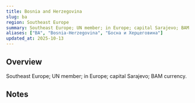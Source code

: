 ```yaml
---
title: Bosnia and Herzegovina
slug: ba
region: Southeast Europe
summary: Southeast Europe; UN member; in Europe; capital Sarajevo; BAM currency.
aliases: ["BA", "Bosnia-Herzegovina", "Босна и Херцеговина"]
updated_at: 2025-10-13
---
```


## Overview

Southeast Europe; UN member; in Europe; capital Sarajevo; BAM currency.

## Notes

<!-- Add your first note below -->
